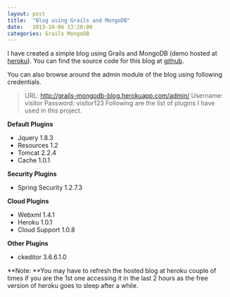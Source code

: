 ```yaml
---
layout: post
title:  "Blog using Grails and MongoDB"
date:   2013-10-06 13:20:00
categories: Grails MongoDB
---
```


I have created a simple blog using Grails and MongoDB (demo hosted at [heroku](http://grails-mongodb-blog.herokuapp.com)). You can find the source code for this blog at [github](http://github.com/hussainanjar/grails-mongodb-blog).

You can also browse around the admin module of the blog using following credentials.
> URL: http://grails-mongodb-blog.herokuapp.com/admin/
> Username: visitor
> Password: visitor123
Following are the list of plugins I have used in this project.

**Default Plugins**

*   Jquery 1.8.3
*   Resources 1.2
*   Tomcat 2.2.4
*   Cache 1.0.1

**Security Plugins**

*   Spring Security 1.2.7.3

**Cloud Plugins**

*   Webxml 1.4.1
*   Heroku 1.0.1
*   Cloud Support 1.0.8

**Other Plugins**

*   ckeditor 3.6.6.1.0

**Note: **You may have to refresh the hosted blog at heroku couple of times if you are the 1st one accessing it in the last 2 hours as the free version of heroku goes to sleep after a while.